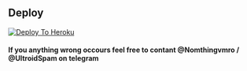 
## Deploy
[![Deploy To Heroku](https://www.herokucdn.com/deploy/button.svg)](https://heroku.com/deploy?template=hhttps://github.com/InternetAmethyst/ultroid-new)



#### If you anything wrong occours feel free to contant @Nomthingvmro /   @UltroidSpam on telegram

